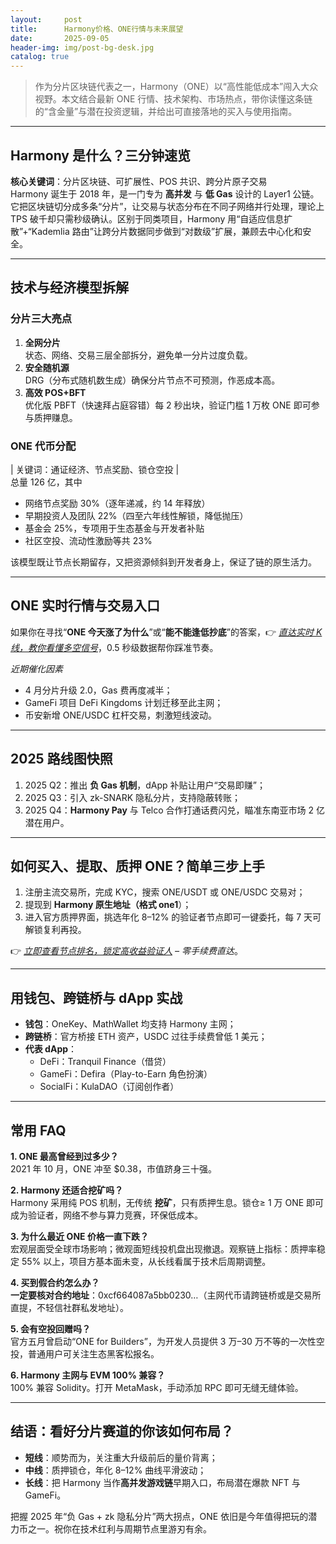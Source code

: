 ```yaml
---
layout:     post
title:      Harmony价格、ONE行情与未来展望
date:       2025-09-05
header-img: img/post-bg-desk.jpg
catalog: true
---
```


> 作为分片区块链代表之一，Harmony（ONE）以“高性能低成本”闯入大众视野。本文结合最新 ONE 行情、技术架构、市场热点，带你读懂这条链的“含金量”与潜在投资逻辑，并给出可直接落地的买入与使用指南。

---

## Harmony 是什么？三分钟速览

**核心关键词**：分片区块链、可扩展性、POS 共识、跨分片原子交易  
Harmony 诞生于 2018 年，是一门专为 **高并发** 与 **低 Gas** 设计的 Layer1 公链。它把区块链切分成多条“分片”，让交易与状态分布在不同子网络并行处理，理论上 TPS 破千却只需秒级确认。区别于同类项目，Harmony 用“自适应信息扩散”+“Kademlia 路由”让跨分片数据同步做到“对数级”扩展，兼顾去中心化和安全。

---

## 技术与经济模型拆解

### 分片三大亮点

1. **全网分片**  
   状态、网络、交易三层全部拆分，避免单一分片过度负载。  
2. **安全随机源**  
   DRG（分布式随机数生成）确保分片节点不可预测，作恶成本高。  
3. **高效 POS+BFT**  
   优化版 PBFT（快速拜占庭容错）每 2 秒出块，验证门槛 1 万枚 ONE 即可参与质押赚息。

### ONE 代币分配

| 关键词：通证经济、节点奖励、锁仓空投 |  
总量 126 亿，其中  
- 网络节点奖励 30%（逐年递减，约 14 年释放）  
- 早期投资人及团队 22%（四至六年线性解锁，降低抛压）  
- 基金会 25%，专项用于生态基金与开发者补贴  
- 社区空投、流动性激励等共 23%  

该模型既让节点长期留存，又把资源倾斜到开发者身上，保证了链的原生活力。

---

## ONE 实时行情与交易入口

如果你在寻找“**ONE 今天涨了为什么**”或“**能不能逢低抄底**”的答案，👉 [_直达实时 K 线，教你看懂多空信号_](https://okxdog.com/)，0.5 秒级数据帮你踩准节奏。

*近期催化因素*  
- 4 月分片升级 2.0，Gas 费再度减半；  
- GameFi 项目 DeFi Kingdoms 计划迁移至此主网；  
- 币安新增 ONE/USDC 杠杆交易，刺激短线波动。

---

## 2025 路线图快照

1. 2025 Q2：推出 **负 Gas 机制**，dApp 补贴让用户“交易即赚”；  
2. 2025 Q3：引入 zk-SNARK 隐私分片，支持隐蔽转账；  
3. 2025 Q4：**Harmony Pay** 与 Telco 合作打通话费闪兑，瞄准东南亚市场 2 亿潜在用户。

---

## 如何买入、提取、质押 ONE？简单三步上手

1. 注册主流交易所，完成 KYC，搜索 ONE/USDT 或 ONE/USDC 交易对；  
2. 提现到 **Harmony 原生地址（格式 one1**）；  
3. 进入官方质押界面，挑选年化 8–12% 的验证者节点即可一键委托，每 7 天可解锁复利再投。

👉 [_立即查看节点排名，锁定高收益验证人_](https://okxdog.com/) _– 零手续费直达_。

---

## 用钱包、跨链桥与 dApp 实战

- **钱包**：OneKey、MathWallet 均支持 Harmony 主网；  
- **跨链桥**：官方桥接 ETH 资产，USDC 过往手续费曾低 1 美元；  
- **代表 dApp**：  
  - DeFi：Tranquil Finance（借贷）  
  - GameFi：Defira（Play-to-Earn 角色扮演）  
  - SocialFi：KulaDAO（订阅创作者）

---

## 常用 FAQ

**1. ONE 最高曾经到过多少？**  
2021 年 10 月，ONE 冲至 $0.38，市值跻身三十强。

**2. Harmony 还适合挖矿吗？**  
Harmony 采用纯 POS 机制，无传统 **挖矿**，只有质押生息。锁仓≥ 1 万 ONE 即可成为验证者，网络不参与算力竞赛，环保低成本。

**3. 为什么最近 ONE 价格一直下跌？**  
宏观层面受全球市场影响；微观面短线投机盘出现撤退。观察链上指标：质押率稳定 55% 以上，项目方基本面未变，从长线看属于技术后周期调整。

**4. 买到假合约怎么办？**  
**一定要核对合约地址**：0xcf664087a5bb0230…（主网代币请跨链桥或是交易所直提，不轻信社群私发地址）。

**5. 会有空投回赠吗？**  
官方五月曾启动“ONE for Builders”，为开发人员提供 3 万–30 万不等的一次性空投，普通用户可关注生态黑客松报名。

**6. Harmony 主网与 EVM 100% 兼容？**  
100% 兼容 Solidity。打开 MetaMask，手动添加 RPC 即可无缝无缝体验。

---

## 结语：看好分片赛道的你该如何布局？

- **短线**：顺势而为，关注重大升级前后的量价背离；  
- **中线**：质押锁仓，年化 8–12% 曲线平滑波动；  
- **长线**：把 Harmony 当作**高并发游戏链**早期入口，布局潜在爆款 NFT 与 GameFi。

把握 2025 年“负 Gas + zk 隐私分片”两大拐点，ONE 依旧是今年值得把玩的潜力币之一。祝你在技术红利与周期节点里游刃有余。